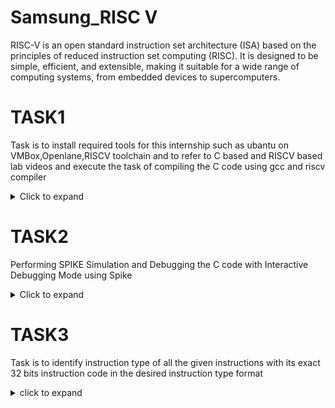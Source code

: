 # Samsung_RISC V

RISC-V is an open standard instruction set architecture (ISA) based on the principles of reduced instruction set computing (RISC). It is designed to be simple, efficient, and extensible, making it suitable for a wide range of computing systems, from embedded devices to supercomputers.

# TASK1

Task is to install required tools for this internship such as ubantu on VMBox,Openlane,RISCV toolchain and to refer to C based and RISCV based lab videos and execute the task of compiling the C code using gcc and riscv compiler
<details>
<summary>Click to expand</summary>


1. Install ubuntu on Oracle Virtual Machine Box

2. Install Openlane

OpenLane is an open-source flow for digital ASIC design, specifically developed to assist in the creation of integrated circuits (ICs) using open-source tools. It provides a complete automated RTL-to-GDSII (Register Transfer Level to GDSII) design flow, integrating multiple open-source tools and frameworks to facilitate chip design.

Follow the below instructions in terminal to install openlane

$ cd Desktop

$ ls -ltr

$ cd work/tools/openlane_working_dir/openlane

$ docker

$ ./flow.tcl -interactive

![openlane](https://github.com/user-attachments/assets/53255d29-317b-49b8-a1c4-0a0d399b11ee)


3. simple C code

open the bash terminal and locate to the diretory where you want to create your file. Then run following command.

$ leafpad sum1ton.c

if leafpad is not downloaded follow the below command in bash.

$ sudo apt install leafpad

click the link for C based lab video https://clicks.aweber.com/y/ct/?l=JDD53n&m=3Y8O_TCXOzMXw_6&b=vLXihi9JLQ3sNdpeivsmdw

![simple c code](https://github.com/user-attachments/assets/109b9bbf-a06d-4538-b880-f6c8531cc757)


Once after saving the code run the following command in bash to get output for the specific code

$ gcc sum1ton.c

$./a.out


![output of c code](https://github.com/user-attachments/assets/51434019-4484-4e07-be8c-6b8281f1e42a)

4. After executing the C code now to convert it into Assembly level language(Object term) follow the below commands in bash.

 $ cat sum1ton.c

 $ riscv64-unknown-elf-gcc -O1 -mabi=lp64 -march=rc64i -o sum1ton.o sum1ton.c

 $ ls -ltr

  After typing above commands open the new bash terminal and type the following command.

 $ riscv64-unknown-elf-objdump -d sum1ton.o

 Click the link for RISC V based lab video https://clicks.aweber.com/y/ct/?l=JDD53n&m=3Y8O_TCXOzMXw_6&b=lcustSdrnDBWGkNmvZMx5Q
 
![c to assembly11](https://github.com/user-attachments/assets/a2dcb682-fea1-452d-bbe2-7aa641a3cc60)

To see the main program follow the below command

 $ riscv64-unknown-elf-objdump -d sum1ton.o | less

![less](https://github.com/user-attachments/assets/a08ce967-cf32-42c3-9ffd-08605fea206b)

To calculate the number of instructions in main program using calculator 

: /main

We can see the memory address and can calculate number of instructions using calculator.

![15inst](https://github.com/user-attachments/assets/5aa28450-c5ed-4b01-a8a5-17ad27f9cf7e)

5. In step 4 instead of this command  ($ riscv64-unknown-elf-gcc -O1 -mabi=lp64 -march=rc64i -o sum1ton.o sum1ton.c) if we write the below command we can see that the number of instructions will be reduced.

$ $ riscv64-unknown-elf-gcc -Ofast -mabi=lp64 -march=rc64i -o sum1ton.o sum1ton.c

After this follow same as above steps (step 4).

![12inst](https://github.com/user-attachments/assets/e71fe958-2b2d-4c00-bd67-edaa998d540f)

</details>

# TASK2

Performing SPIKE Simulation and Debugging the C code with Interactive Debugging Mode using Spike

<details>
<summary>Click to expand</summary>


Spike is the official RISC-V Instruction Set Simulator (ISS). It is also referred to as the RISC-V ISA Simulator or RISCV-ISA-Sim. Spike serves as a reference implementation for RISC-V processor functionality, providing a platform to simulate and test RISC-V software and hardware designs.

Key Features of Spike:

1. Instruction Set Simulation:
Spike simulates the execution of programs on RISC-V processors. It supports different RISC-V base ISAs (e.g., RV32I, RV64I) as well as extensions like M (multiplication), A (atomic), F (single-precision floating point), and D (double-precision floating point).

2. Reference Implementation:
As the official simulator, Spike adheres to the RISC-V specifications, making it a reliable tool for verification and debugging.

3. Debugging and Testing:
Spike can be used to test RISC-V programs and verify that the software executes correctly on a simulated RISC-V architecture.

4. Hardware Verification:
Developers can compare the behavior of their custom hardware implementation with the behavior of Spike to ensure compliance with the RISC-V ISA.

Installing Spike:
Spike will be pre installed if you are using riscv.vdi file

Click the below link to get riscv.vdi file

https://forgefunder.com/~kunal/riscv_workshop.vdi

Start of Spike Simulation:

The target is to run the sum1ton file using both gcc compiler and riscv compiler(spike) and both should execute and display same output.
The instructions to run using gcc complier.

$ gcc sum1ton.c

$ ./a.out

The instruction to run using riscv(spike) compiler:

$ spike pk sum_1ton.o

## What is pk(Proxy Kernel) ?:

The pk (Proxy Kernel) is a lightweight runtime environment used with RISC-V simulators and emulators, such as Spike (the RISC-V ISA Simulator), to provide minimal operating system functionality. It is not a full-fledged kernel but acts as a bridge to allow user-level programs to run on simulated or bare-metal RISC-V systems.

### Key Features of the Proxy Kernel

1. Basic Input/Output: Implements simple I/O functions like printf and scanf.

2. Memory Management: Provides minimal memory management for program execution.

3. System Call Handling: Supports a subset of Linux-like system calls for convenience.

4. Compatibility: Works seamlessly with user programs compiled using the RISC-V toolchain.

The below image is the reference to see that output is same for both usimg  gcc compiler and riscv compliler(spike).

![same op using gcc and spike](https://github.com/user-attachments/assets/528b2bd2-d949-4583-94bd-0419dec8d90f)

Following is the snapshot of RISCV Objdump with -Ofast

Open the Objdump of code by using the following command

$ riscv64-unknown-elf-objdump -d sum_1ton.o | less

![main](https://github.com/user-attachments/assets/d5227032-7a06-4095-9086-d9a113059352)

## Debugging the Assembly Language Program of sum_1ton.c

  Open the debugger in another terminal by using the following command

$ spike -d pk sum_1ton.o

The debugger will be opened in the terminal. Now, debugging operations can be performed as shown in the following snapshot.

$ until pc 0 100b0 : This command says that pc starts debugging from 100b0

![spike debugger](https://github.com/user-attachments/assets/2e4e4848-0514-43c9-bd6a-bb0be59cac8d)

Press enter to move into the next instruction.

![instructions](https://github.com/user-attachments/assets/f83be108-9be3-4fad-be00-bed4ab6f6e13)

Debugging operations can be performed as shown in the following snapshot.

Calculation of sp value before and after the instruction 

$ addi sp,sp,-16

addi: This is the "add immediate" instruction. It performs an addition of a register and an immediate value (a constant) and stores the result in a destination register.

lui: This instruction stands for Load Upper Immediate in the RISC-V assembly language.

![address calculation](https://github.com/user-attachments/assets/33ee66ee-7473-4412-922e-9650032314c6)

</details>

# TASK3

Task is to identify instruction type of all the given instructions with its exact 32 bits instruction code in the desired instruction type format


<details> 
<summary>click to expand</summary>


RISC-V uses a fixed 32-bit instruction length and defines six primary instruction formats: R, I, S, B, U, and J. These formats describe how various fields within the 32-bit instruction word are used.

There are 6 instruction formats in RISC-V:

1. R-format
2. I-format
3. S-format
4. B-format
5. U-format
6. J-format

![Image](https://github.com/user-attachments/assets/ba8c652d-c1c0-4521-bce6-a70cc8592005)

## 1. R Type instruction

 The R-Type instruction is used for operations that involve registers and not memory locations. This format is typically used for arithmetic and logical operations. The instruction is divided into six fields:

 ![Image](https://github.com/user-attachments/assets/5a2c6900-b832-4464-96bf-c55f18bf728c)

- opcode(7bits)  ->   Specifies the operation (e.g., ADD, SUB).
- rd(5bits)      ->   Destination register where the result is stored.
- func3(3bits)   ->   Defines the specific type of operation.
- rs1(5bits)     ->   Source register 1.
- rs2(5bits)	    ->   Source register 2.
- func7(7bits)	  ->   Further distinguishes the operation (e.g., difference between ADD and SUB).

## 2. I Type instruction

I-type instruction format in RISC-V is a 32-bit instruction word that specifies one source operand as a 12-bit constant. This constant is a signed 2's complement number that is sign extended to form a 32-bit operand.

![Image](https://github.com/user-attachments/assets/990ba914-5c26-469c-a5f7-d9ee87593697)

- They can be used for load/store operations, branch operations, or immediate ALU operations. 
- The sign-bit for the immediate is always in bit 31 of the instruction. 
- RISC-V has an asymmetric immediate encoding, which means that the immediates are formed by concatenating different bits in an asymmetric order.


opcode	(0–6bits) -> 	Specifies the type of operation (e.g., LOAD, ADDI).
rd	(7–11bits) -> 	Destination register.
funct3	(12–14bits) -> 	Specifies the operation within the opcode.
rs1	(15–19bits) -> 	Source register 1.
imm[11:0]	(20–31bits) -> 	12-bit immediate value (sign-extended).

## 3. S Type instruction

The S-type instruction format in RISC-V is used to store data from a register into memory.S-type instructions are also known as store instructions.

- The S-type instruction format uses an immediate value to store the address where the data is to be stored. 
- The S-type instruction format uses the upper seven bits of the instruction to store the immediate value.

![Image](https://github.com/user-attachments/assets/50466dca-ca91-4a71-bf0e-862edfba3472)

- imm[11:5]	(31-25bits) -> 	Upper 7 bits of the immediate value
- rs2	(24-20bits) -> 	Source register 2 (contains data to be stored)
- rs1	(19-15bits) -> 	Source register 1 (base address register)
- funct3	(14-12bits) -> 	Function code (determines the store operation)
- imm[4:0]	(11-7bits) -> 	Lower 5 bits of the immediate value
- opcode	(6-0bits) -> 	Operation code (e.g., 0100011 for store)

## 4. B type instruction

RISC-VThe B-type instruction format in RISC-V is used for branch instructions that transfer control to a new instruction address. B-type instructions are a variation of the S-type format and are sometimes called SB.

![Image](https://github.com/user-attachments/assets/80c6b790-7a5c-4523-8d0a-8020f7e71bae)

- The first 7 bits are reserved for the opcode 
- The instruction includes at least one register operand, such as rs1, rs2, or rd 
- The instruction encodes branch offsets that are multiples of 2 
- The target address for the instruction is calculated by adding the branch offset to the PC address 
- There are two source registers rs1 and rs2 on which various operations are performed based on certain conditions, and those conditions are defined by func3 field.
- After performing operations on the source register based on the conditions, it is evaluated that if the condition is true, Program Counter value gets updated by PC = Present PC Value + Immediate Value, and if the condition is false then PC will be given as PC = Present PC value + 4 bytes, which states that PC will move to next instruction set.

- imm[12]	(31bit) -> 	Most significant bit of the immediate value
- imm[10:5]	(30-25bits) -> 	Bits 10 to 5 of the immediate value
- rs2	(24-20bits) ->	Source register 2 (used for comparison)
- rs1	(19-15bits) ->	Source register 1 (used for comparison)
- funct3	(14-12bits) ->	Function code (determines the branch condition)
- imm[4:1]	(11-8bits) -> 	Bits 4 to 1 of the immediate value
- imm[11]	(7bit) -> 	Bit 11 of the immediate value
- opcode	(6-0bits) -> 	Operation code (e.g., 1100011 for branch)

## 5. U Type instruction

In RISC-V, the U-type instruction format is used for instructions involving immediate values that occupy the upper 20 bits of a 32-bit word. The two primary U-type instructions are:

- LUI (Load Upper Immediate): Used to load a 20-bit immediate into the upper 20 bits of a register.
- AUIPC (Add Upper Immediate to PC): Computes a target address by adding a 20-bit immediate to the current program counter (PC).

![Image](https://github.com/user-attachments/assets/1aafbf66-05c9-4471-8fc0-8e12ad355115)

- imm[31:12]	(31-12bits) -> 	The 20-bit immediate value (upper bits)
rd	(11-7bits) -> 	Destination register
opcode	(6-0bits) -> 	Operation code (e.g., 0110111 for LUI)

## 6. J Type instruction

The J-type instruction format is used for jump instructions, which involve an immediate value specifying a target address relative to the current program counter (PC). The primary J-type instruction is:

- JAL (Jump and Link): Used to jump to a target address and save the return address in a register.
- The J-type instruction format is a variation of the U-type format, and is sometimes called UJ. 
- The J-type instruction format is used for PC updating instructions, such as jumps and branches. 
- The J-type instruction format uses a 20-bit immediate value, which is larger than the immediate values used in other instruction formats.

![Image](https://github.com/user-attachments/assets/82a1711c-4776-4896-8906-bb53bfba1b0e)

- imm[20]	(31bit) -> 	Most significant bit of the immediate value
- imm[10:1]	(30-21bits) -> 	Bits 10 to 1 of the immediate value
- imm[11]	(20bit) -> 	Bit 11 of the immediate value
- imm[19:12]	(19-12bits) -> 	Bits 19 to 12 of the immediate value
- rd	(11-7bits) -> 	Destination register (to store return address)
- opcode	(6-0bits) -> 	Operation code (e.g., 1101111 for JAL)

### Now let us analyse the instructions of riscv -objdump application code:

## 1. lui a0,0x21

- The instruction LUI a0, 0x21 is a U-type instruction in RISC-V.
- Type: U-type (Load Upper Immediate)
- Opcode: 0110111 (for LUI)
- a0 is the destination register.
- 0x21 is the 20-bit immediate value (decimal 33).

### 32 bit instruction is: 00000000000000100001_01010_0110111

## 2. addi  sp,sp,-16

- The instruction addi sp, sp, -16 is an I-type instruction in RISC-V
- Opcode: 0010011 (for ADDI - Add Immediate).
- sp is both the source (rs1) and destination (rd) register.
- -16 is the signed immediate value.

### 32 bit instruction is: 111111111000 00010 000 00010 0010011

## 3. li a5 55

- The instruction li a2, 55 is a pseudo-instruction in RISC-V. It expands to a real instruction depending on the immediate value. Since 55 fits within 12 bits, it translates to an I-type ADDI instruction.
- a2 corresponds to register x12.
- Immediate value: 55.
- Opcode: 0010011

 ### 32 bit instruction is:000000110111 00000 000 01100 0010011

## 4. li a1,10

- The instruction li a1, 10 is a pseudo-instruction in RISC-V. Since the immediate value 10 fits within 12 bits, it translates to an I-type ADDI instruction.
- Destination Register (a1): Register x11.
- Immediate: 10.
- Opcode: 0010011

 ### 32 bit instruction i:000000001010 00000 000 01011 0010011

## 5. 
  
